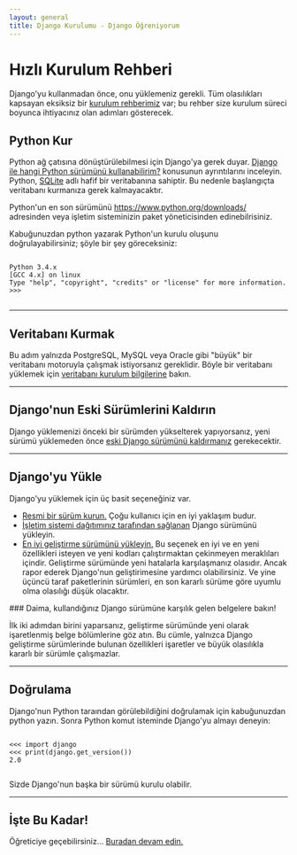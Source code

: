```yaml
---
layout: general
title: Django Kurulumu - Django Öğreniyorum
---
```


# Hızlı Kurulum Rehberi

Django'yu kullanmadan önce, onu yüklemeniz gerekli. Tüm olasılıkları kapsayan eksiksiz bir <a href="#">kurulum rehberimiz</a> var; bu rehber size kurulum süreci boyunca ihtiyacınız olan adımları gösterecek.

## Python Kur

Python ağ çatısına dönüştürülebilmesi için Django'ya gerek duyar. <a href="#">Django ile hangi Python sürümünü kullanabilirim?</a> konusunun ayrıntılarını inceleyin. Python, <a href="https://sqlite.org/">SQLite</a> adlı hafif bir veritabanına sahiptir. Bu nedenle başlangıçta veritabanı kurmanıza gerek kalmayacaktır.

Python'un en son sürümünü <a href="https://www.python.org/downloads/">https://www.python.org/downloads/</a> adresinden veya işletim sisteminizin paket yöneticisinden edinebilrisiniz.

Kabuğunuzdan python yazarak Python'un kurulu oluşunu doğrulayabilirsiniz; şöyle bir şey göreceksiniz:

  <pre data-gnl="1 1p"><code class="language-python">
Python 3.4.x
[GCC 4.x] on linux
Type "help", "copyright", "credits" or "license" for more information.
&gt;&gt;&gt;
  </code></pre>

<hr>

## Veritabanı Kurmak

Bu adım yalnızda PostgreSQL, MySQL veya Oracle gibi "büyük" bir veritabanı motoruyla çalışmak istiyorsanız gereklidir. Böyle bir veritabanı yüklemek için <a href="#">veritabanı kurulum bilgilerine</a> bakın.

<hr>

## Django'nun Eski Sürümlerini Kaldırın

Django yüklemenizi önceki bir sürümden yükselterek yapıyorsanız, yeni sürümü yüklemeden önce <a href="#">eski Django sürümünü kaldırmanız</a> gerekecektir.

<hr>

## Django'yu Yükle

Django'yu yüklemek için üç basit seçeneğiniz var.

- [Resmi bir sürüm kurun.](#) Çoğu kullanıcı için en iyi yaklaşım budur.
- [İşletim sistemi dağıtımınız tarafından sağlanan](#) Django sürümünü yükleyin.
- [En iyi geliştirme sürümünü yükleyin.](#) Bu seçenek en iyi ve en yeni özellikleri isteyen ve yeni kodları çalıştırmaktan çekinmeyen meraklıları içindir. Geliştirme sürümünde yeni hatalarla karşılaşmanız olasıdır. Ancak rapor ederek Django'nun geliştirimesine yardımcı olabilirsiniz. Ve yine üçüncü taraf paketlerinin sürümleri, en son kararlı sürüme göre uyumlu olma olasılığı düşük olacaktır.

<div data-bilget="genel" markdown="1">
### Daima, kullandığınız Django sürümüne karşılık gelen belgelere bakın!

İlk iki adımdan birini yaparsanız, geliştirme sürümünde yeni olarak işaretlenmiş belge bölümlerine göz atın. Bu cümle, yalnızca Django geliştirme sürümlerinde bulunan özellikleri işaretler ve büyük olasılıkla kararlı bir sürümle çalışmazlar.
</div>

<hr>

## Doğrulama

Django'nun Python taraından görülebildiğini doğrulamak için kabuğunuzdan python yazın. Sonra Python komut isteminde Django'yu almayı deneyin:

<pre data-gnl="1 1p"><code class="language-python">
&lt;&lt;&lt; import django
&lt;&lt;&lt; print(django.get_version())
2.0

</code></pre>

Sizde Django'nun başka bir sürümü kurulu olabilir.

<hr>

## İşte Bu Kadar!

Öğreticiye geçebilirsiniz... [Buradan devam edin.](/en/2.0/intro/tutorial01/)
